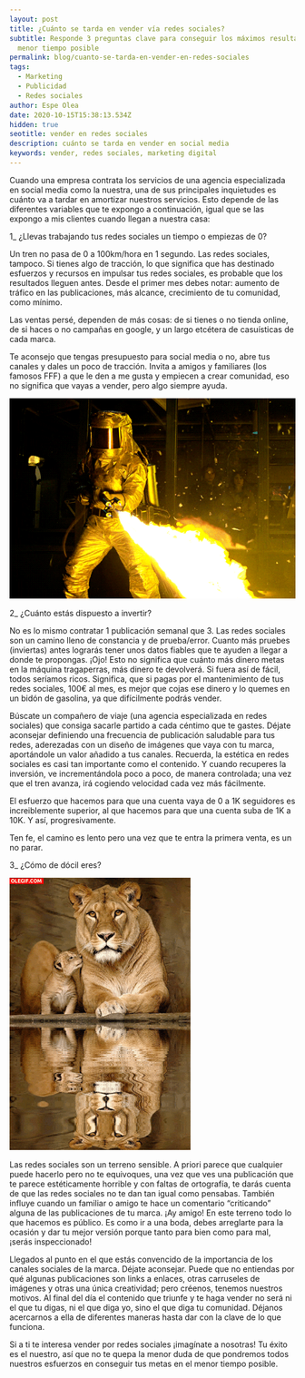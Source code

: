 ```yaml
---
layout: post
title: ¿Cuánto se tarda en vender vía redes sociales?
subtitle: Responde 3 preguntas clave para conseguir los máximos resultados en el
  menor tiempo posible
permalink: blog/cuanto-se-tarda-en-vender-en-redes-sociales
tags:
  - Marketing
  - Publicidad
  - Redes sociales
author: Espe Olea
date: 2020-10-15T15:38:13.534Z
hidden: true
seotitle: vender en redes sociales
description: cuánto se tarda en vender en social media
keywords: vender, redes sociales, marketing digital
---
```

Cuando una empresa contrata los servicios de una agencia especializada en social media como la nuestra, una de sus principales inquietudes es cuánto va a tardar en amortizar nuestros servicios. Esto depende de las diferentes variables que te expongo a continuación, igual que se las expongo a mis clientes cuando llegan a nuestra casa:

1_ ¿Llevas trabajando tus redes sociales un tiempo o empiezas de 0?

Un tren no pasa de 0 a 100km/hora en 1 segundo. Las redes sociales, tampoco. Si tienes algo de tracción, lo que significa que has destinado esfuerzos y recursos en impulsar tus redes sociales, es probable que los resultados lleguen antes. Desde el primer mes debes notar: aumento de tráfico en las publicaciones, más alcance, crecimiento de tu comunidad, como mínimo.

Las ventas persé, dependen de más cosas: de si tienes o no tienda online, de si haces o no campañas en google, y un largo etcétera de casuísticas de cada marca.

Te aconsejo que tengas presupuesto para social media o no, abre tus canales y dales un poco de tracción. Invita a amigos y familiares (los famosos FFF) a que le den a me gusta y empiecen a crear comunidad, eso no significa que vayas a vender, pero algo siempre ayuda.

[![redes sociales](/img/upload/giphy.gif "invierte en redes sociales")](/img/upload/giphy.gif "invierte en redes sociales")

2_ ¿Cuánto estás dispuesto a invertir?

No es lo mismo contratar 1 publicación semanal que 3. Las redes sociales son un camino lleno de constancia y de prueba/error. Cuanto más pruebes (inviertas) antes lograrás tener unos datos fiables que te ayuden a llegar a donde te propongas. ¡Ojo! Esto no significa que cuánto más dinero metas en la máquina tragaperras, más dinero te devolverá. Si fuera así de fácil, todos seríamos ricos. Significa, que si pagas por el mantenimiento de tus redes sociales, 100€ al mes, es mejor que cojas ese dinero y lo quemes en un bidón de gasolina, ya que difícilmente podrás vender.

Búscate un compañero de viaje (una agencia especializada en redes sociales) que consiga sacarle partido a cada céntimo que te gastes. Déjate aconsejar definiendo una frecuencia de publicación saludable para tus redes, aderezadas con un diseño de imágenes que vaya con tu marca, aportándole un valor añadido a tus canales. Recuerda, la estética en redes sociales es casi tan importante como el contenido. Y cuando recuperes la inversión, ve incrementándola poco a poco, de manera controlada; una vez que el tren avanza, irá cogiendo velocidad cada vez más fácilmente.

El esfuerzo que hacemos para que una cuenta vaya de 0 a 1K seguidores es increiblemente superior, al que hacemos para que una cuenta suba de 1K a 10K. Y así, progresivamente.

Ten fe, el camino es lento pero una vez que te entra la primera venta, es un no parar.



3_ ¿Cómo de dócil eres?

[![vender en redes sociales](/img/upload/leon.gif "publicidad")](/img/upload/leon.gif "publicidad")

Las redes sociales son un terreno sensible. A priori parece que cualquier puede hacerlo pero no te equivoques, una vez que ves una publicación que te parece estéticamente horrible y con faltas de ortografía, te darás cuenta de que las redes sociales no te dan tan igual como pensabas. También influye cuando un familiar o amigo te hace un comentario “criticando” alguna de las publicaciones de tu marca. ¡Ay amigo! En este terreno todo lo que hacemos es público. Es como ir a una boda, debes arreglarte para la ocasión y dar tu mejor versión porque tanto para bien como para mal, ¡serás inspeccionado!

Llegados al punto en el que estás convencido de la importancia de los canales sociales de la marca. Déjate aconsejar. Puede que no entiendas por qué algunas publicaciones son links a enlaces, otras carruseles de imágenes y otras una única creatividad; pero créenos, tenemos nuestros motivos. Al final del día el contenido que triunfe y te haga vender no será ni el que tu digas, ni el que diga yo, sino el que diga tu comunidad. Déjanos acercarnos a ella de diferentes maneras hasta dar con la clave de lo que funciona.

Si a ti te interesa vender por redes sociales ¡imagínate a nosotras! Tu éxito es el nuestro, así que no te quepa la menor duda de que pondremos todos nuestros esfuerzos en conseguir tus metas en el menor tiempo posible.